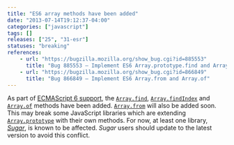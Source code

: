 ```yaml
---
title: "ES6 array methods have been added"
date: "2013-07-14T19:12:37-04:00"
categories: ["javascript"]
tags: []
releases: ["25", "31-esr"]
statuses: "breaking"
references:
    - url: "https://bugzilla.mozilla.org/show_bug.cgi?id=885553"
      title: "Bug 885553 – Implement ES6 Array.prototype.find and Array.prototype.findIndex"
    - url: "https://bugzilla.mozilla.org/show_bug.cgi?id=866849"
      title: "Bug 866849 – Implement ES6 Array.from and Array.of"
---
```

As part of [ECMAScript 6 support](https://developer.mozilla.org/docs/Web/JavaScript/ECMAScript_6_support_in_Mozilla), the [`Array.find`](https://developer.mozilla.org/docs/Web/JavaScript/Reference/Global_Objects/Array/find), [`Array.findIndex`](https://developer.mozilla.org/docs/Web/JavaScript/Reference/Global_Objects/Array/findIndex) and [`Array.of`](https://developer.mozilla.org/docs/Web/JavaScript/Reference/Global_Objects/Array/of) methods have been added. [`Array.from`](https://developer.mozilla.org/docs/Web/JavaScript/Reference/Global_Objects/Array/from) will also be added soon. This may break some JavaScript libraries which are extending [`Array.prototype`](https://developer.mozilla.org/docs/Web/JavaScript/Reference/Global_Objects/Array/prototype) with their own methods. For now, at least one library, [*Sugar*](https://bugzilla.mozilla.org/show_bug.cgi?id=903755), is known to be affected. *Sugar* users should update to the latest version to avoid this conflict.
